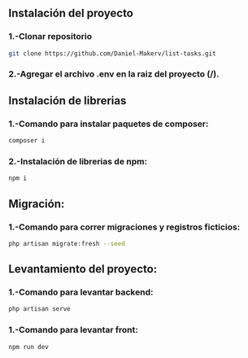 ## Instalación del proyecto
### 1.-Clonar repositorio 
```bash
git clone https://github.com/Daniel-Makerv/list-tasks.git
```
### 2.-Agregar el archivo .env en la raiz del proyecto (/).

## Instalación de librerias
### 1.-Comando para instalar paquetes de composer: 
```bash
composer i
```
### 2.-Instalación de librerias de npm:
```bash
npm i
```

## Migración:
### 1.-Comando para correr migraciones y registros ficticios:
```bash
php artisan migrate:fresh --seed
```

## Levantamiento del proyecto:
### 1.-Comando para levantar backend:
```bash
php artisan serve
```
### 1.-Comando para levantar front:
```bash
npm run dev
```